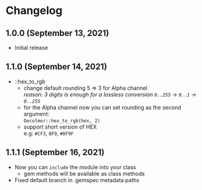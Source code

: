 # Changelog

## 1.0.0 (September 13, 2021)

* Initial release

## 1.1.0 (September 14, 2021)

* ::hex_to_rgb
  * change default rounding 5 => 3 for Alpha channel  
    *reason: 3 digits is enough for a lossless conversion `0..255` -> `0..1` -> `0..255`*
  * for the Alpha channel now you can set rounding as the second argument:  
  `Decolmor::hex_to_rgb(hex, 2)`
  * support short version of HEX  
  e.g: `#CF3`, `0F9`, `#0F9F`

## 1.1.1 (September 16, 2021)

* Now you can `include` the module into your class
    * gem methods will be available as class methods
* Fixed default branch in .gemspec metadata paths
